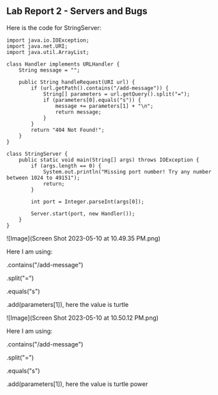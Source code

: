 ## Lab Report 2 - Servers and Bugs
Here is the code for StringServer: 
```
import java.io.IOException;
import java.net.URI;
import java.util.ArrayList;

class Handler implements URLHandler {
    String message = "";

    public String handleRequest(URI url) {
        if (url.getPath().contains("/add-message")) {
            String[] parameters = url.getQuery().split("=");
            if (parameters[0].equals("s")) {
                message += parameters[1] + "\n";
                return message;
            }
        }
        return "404 Not Found!";
    }
}

class StringServer {
    public static void main(String[] args) throws IOException {
        if (args.length == 0) {
            System.out.println("Missing port number! Try any number between 1024 to 49151");
            return;
        }

        int port = Integer.parseInt(args[0]);

        Server.start(port, new Handler());
    }
}
```

![Image](Screen Shot 2023-05-10 at 10.49.35 PM.png)

Here I am using:

.contains("/add-message")

.split("=")

.equals("s")

.add(parameters[1]), here the value is turtle

![Image](Screen Shot 2023-05-10 at 10.50.12 PM.png)

Here I am using: 

.contains("/add-message")

.split("=")

.equals("s")

.add(parameters[1]), here the value is turtle power






